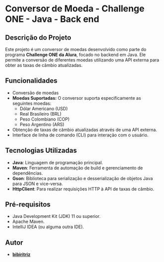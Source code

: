 # Conversor de Moeda - Challenge ONE - Java - Back end

## Descrição do Projeto

Este projeto é um conversor de moedas desenvolvido como parte do programa **Challenge ONE da Alura**, focado no backend em Java. Ele permite a conversão de diferentes moedas utilizando uma API externa para obter as taxas de câmbio atualizadas.

## Funcionalidades

*   Conversão de moedas
*   **Moedas Suportadas:** O conversor suporta especificamente as seguintes moedas:
    *   Dólar Americano (USD)
    *   Real Brasileiro (BRL)
    *   Peso Colombiano (COP)
    *   Peso Argentino (ARS)
*   Obtenção de taxas de câmbio atualizadas através de uma API externa.
*   Interface de linha de comando (CLI) para interação com o usuário.

## Tecnologias Utilizadas

*   **Java**: Linguagem de programação principal.
*   **Maven**: Ferramenta de automação de build e gerenciamento de dependências.
*   **Gson**: Biblioteca para serialização e desserialização de objetos Java para JSON e vice-versa.
*   **HttpClient**: Para realizar requisições HTTP à API de taxas de câmbio.

## Pré-requisitos

*   Java Development Kit (JDK) 11 ou superior.
*   Apache Maven.
*   IntelliJ IDEA (ou alguma outra IDE).

## Autor

*   [**bibiritriz**](https://github.com/bibiritriz)
